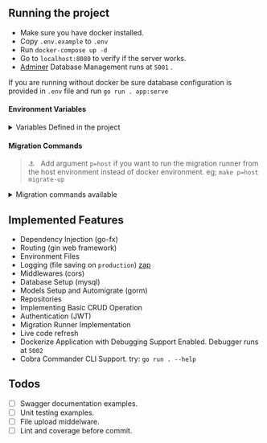 ## Running the project

- Make sure you have docker installed.
- Copy `.env.example` to `.env`
- Run `docker-compose up -d`
- Go to `localhost:8080` to verify if the server works.
- [Adminer](https://www.adminer.org/) Database Management runs at `5001` .

If you are running without docker be sure database configuration is provided in `.env` file and run `go run . app:serve`

#### Environment Variables

<details>
    <summary>Variables Defined in the project </summary>

| Key            | Value                    | Desc                                  |
| -------------- | ------------------------ | ------------------------------------- |
| `SERVER_PORT`  | `5000`                   | Port at which app runs                |
| `ENV`          | `development,production` | App running Environment               |
| `LOG_OUTPUT`   | `./server.log`           | Output Directory to save logs         |
| `LOG_LEVEL`    | `info`                   | Level for logging (check lib/logger.go:172) |
| `DB_USER`      | `username`               | Database Username                     |
| `DB_PASS`      | `password`               | Database Password                     |
| `DB_HOST`      | `0.0.0.0`                | Database Host                         |
| `DB_PORT`      | `3306`                   | Database Port                         |
| `DB_NAME`      | `test`                   | Database Name                         |
| `JWT_SECRET`   | `secret`                 | JWT Token Secret key                  |
| `ADMINER_PORT` | `5001`                   | Adminer DB Port                       |
| `DEBUG_PORT`   | `5002`                   | Port that debugger runs in            |

</details>

#### Migration Commands

> ⚓️ &nbsp; Add argument `p=host` if you want to run the migration runner from the host environment instead of docker environment.
> eg; `make p=host migrate-up`

<details>
    <summary>Migration commands available</summary>

| Command             | Desc                                           |
| ------------------- | ---------------------------------------------- |
| `make migrate-up`   | runs migration up command                      |
| `make migrate-down` | runs migration down command                    |
| `make force`        | Set particular version but don't run migration |
| `make goto`         | Migrate to particular version                  |
| `make drop`         | Drop everything inside database                |
| `make create`       | Create new migration file(up & down)           |

</details>

## Implemented Features

- Dependency Injection (go-fx)
- Routing (gin web framework)
- Environment Files
- Logging (file saving on `production`) [zap](https://github.com/uber-go/zap)
- Middlewares (cors)
- Database Setup (mysql)
- Models Setup and Automigrate (gorm)
- Repositories
- Implementing Basic CRUD Operation
- Authentication (JWT)
- Migration Runner Implementation
- Live code refresh
- Dockerize Application with Debugging Support Enabled. Debugger runs at `5002`
- Cobra Commander CLI Support. try: `go run . --help`

## Todos

- [ ] Swagger documentation examples.
- [ ] Unit testing examples. 
- [ ] File upload middelware.
- [ ] Lint and coverage before commit.
